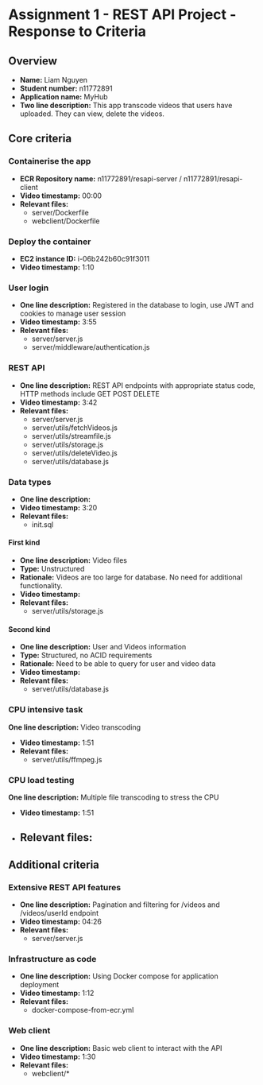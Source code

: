 Assignment 1 - REST API Project - Response to Criteria
================================================

Overview
------------------------------------------------

- **Name:** Liam Nguyen
- **Student number:** n11772891
- **Application name:** MyHub
- **Two line description:** This app transcode videos that users have uploaded. They can view, delete the videos.  

Core criteria
------------------------------------------------

### Containerise the app

- **ECR Repository name:** n11772891/resapi-server  / n11772891/resapi-client
- **Video timestamp:** 00:00
- **Relevant files:** 
    - server/Dockerfile
    - webclient/Dockerfile

### Deploy the container

- **EC2 instance ID:** i-06b242b60c91f3011
- **Video timestamp:** 1:10

### User login

- **One line description:** Registered in the database to login, use JWT and cookies to manage user session
- **Video timestamp:** 3:55
- **Relevant files:**
    - server/server.js
    - server/middleware/authentication.js

### REST API

- **One line description:** REST API endpoints with appropriate status code, HTTP methods include GET POST DELETE
- **Video timestamp:** 3:42
- **Relevant files:**
    - server/server.js
    - server/utils/fetchVideos.js
    - server/utils/streamfile.js
    - server/utils/storage.js
    - server/utils/deleteVideo.js
    - server/utils/database.js

### Data types

- **One line description:** 
- **Video timestamp:** 3:20
- **Relevant files:**
    - init.sql

#### First kind

- **One line description:** Video files
- **Type:** Unstructured
- **Rationale:** Videos are too large for database.  No need for additional functionality.
- **Video timestamp:** 
- **Relevant files:**
    - server/utils/storage.js

#### Second kind

- **One line description:** User and Videos information
- **Type:** Structured, no ACID requirements
- **Rationale:** Need to be able to query for user and video data
- **Video timestamp:**
- **Relevant files:**
  - server/utils/database.js

### CPU intensive task

 **One line description:** Video transcoding
- **Video timestamp:** 1:51
- **Relevant files:**
    - server/utils/ffmpeg.js

### CPU load testing

 **One line description:**  Multiple file transcoding to stress the CPU  
- **Video timestamp:** 1:51
- **Relevant files:**
    - 

Additional criteria
------------------------------------------------

### Extensive REST API features

- **One line description:** Pagination and filtering for /videos and /videos/userId endpoint
- **Video timestamp:** 04:26
- **Relevant files:**
    - server/server.js



### Infrastructure as code

- **One line description:** Using Docker compose for application deployment
- **Video timestamp:** 1:12
- **Relevant files:**
    - docker-compose-from-ecr.yml

### Web client

- **One line description:** Basic web client to interact with the API
- **Video timestamp:** 1:30
- **Relevant files:**
    - webclient/*
